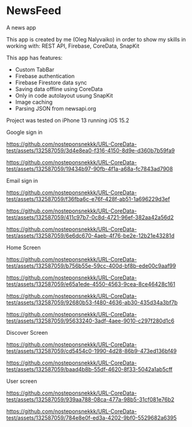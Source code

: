 # NewsFeed
A news app

This app is created by me (Oleg Nalyvaiko) in order to show my skills in working with: REST API, Firebase, CoreData, SnapKit

This app has features:
- Custom TabBar
- Firebase authentication
- Firebase Firestore data sync
- Saving data offline using CoreData
- Only in code autolayout usung SnapKit
- Image caching
- Parsing JSON from newsapi.org

Project was tested on iPhone 13 running iOS 15.2


Google sign in

https://github.com/nosteponsnekkk/URL-CoreData-test/assets/132587059/3d4e8ea0-f316-4150-8d9e-d360b7b59fa9

https://github.com/nosteponsnekkk/URL-CoreData-test/assets/132587059/19434b97-90fb-4f1a-a68a-fc7843ad7908


Email sign in

https://github.com/nosteponsnekkk/URL-CoreData-test/assets/132587059/f36fba6c-e76f-428f-ab51-1a696229d3ef

https://github.com/nosteponsnekkk/URL-CoreData-test/assets/132587059/411c97b7-0c8d-4721-96ef-382aa42a56d2

https://github.com/nosteponsnekkk/URL-CoreData-test/assets/132587059/6e6dc670-4aeb-4f76-be2e-12b21e43281d


Home Screen 

https://github.com/nosteponsnekkk/URL-CoreData-test/assets/132587059/b756b55e-59cc-400d-bf8b-ede00c9aaf99

https://github.com/nosteponsnekkk/URL-CoreData-test/assets/132587059/e65a1ede-4550-4563-9cea-8ce46428c161

https://github.com/nosteponsnekkk/URL-CoreData-test/assets/132587059/92680b53-f480-4636-ab30-435d34a3bf7b

https://github.com/nosteponsnekkk/URL-CoreData-test/assets/132587059/95633240-3adf-4aee-9010-c297f280d1c6


Discover Screen

https://github.com/nosteponsnekkk/URL-CoreData-test/assets/132587059/cd5454c0-1990-4d28-86b9-473ed136bf49

https://github.com/nosteponsnekkk/URL-CoreData-test/assets/132587059/baad4b8b-55df-4620-8f33-5042a1ab5cff


User screen

https://github.com/nosteponsnekkk/URL-CoreData-test/assets/132587059/939aa788-08ca-477a-98b5-31cf081e76b2

https://github.com/nosteponsnekkk/URL-CoreData-test/assets/132587059/784e8e0f-ed3a-4202-9bf0-5529682a6395

